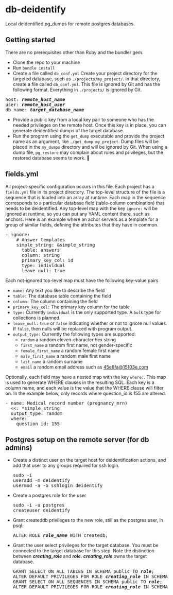 # db-deidentify
Local deidentified pg\_dumps for remote postgres databases.

## Getting started
There are no prerequisites other than Ruby and the bundler gem.
* Clone the repo to your machine
* Run `bundle install`
* Create a file called `db_conf.yml` Create your project directory for the targeted database, such
as `./projects/my_project/`. In that directory, create a file called `db_conf.yml`. This file is
ignored by Git and has the following format. Everything in `./projects/` is ignored by Git.
<pre>
host: <b><i>remote_host_name</i></b>
user: <b><i>remote_host_user</i></b>
db_name: <b><i>target_database_name</i></b>
</pre>
* Provide a public key from a local key pair to someone who has the needed privileges on the remote
host. Once this key is in place, you can generate deidentified dumps of the target database.
* Run the program using the `get_dump` executable and provide the project name as an argument, like
`./get_dump my_project`. Dump files will be placed in the `my_dumps` directory and will be ignored
by Git. When using a dump file, `pg_restore` may complain about roles and privileges, but the
restored database seems to work. :pray:

## fields.yml
All project-specific configuration occurs in this file. Each project has a `fields.yml` file in
its project directory. The top-level structure of the file is a sequence that is loaded into 
an array at runtime. Each map in the sequence corresponds to a particular database field
(table-column combination) that needs to be deidentified. Any top-level map with the key `ignore:`
will be ignored at runtime, so you can put any YAML content there, such as anchors. Here is an
example where an achor servers as a template for a group of similar fields, defining the
attributes that they have in common.
<pre>
- ignore:
    # Answer templates
    simple_string: &simple_string
      table: answers
      column: string
      primary_key_col: id
      type: individual
      leave_null: true
</pre>

Each not-ignored top-level map must have the following key-value pairs
* `name:` Any text you like to describe the field
* `table:` The database table containing the field
* `column:` The column containing the field
* `primary_key_col:` The primary key column for the table
* `type:` Currently `individual` is the only supported type. A `bulk` type for collections is
planned.
* `leave_null:` `true` or `false` indicating whether or not to ignore null values. If `false`, then
nulls will be replaced with program output.
* `output_type:` Currently the following types are supported:
  * `random` a random eleven-character hex string
  * `first_name` a random first name, not gender-specific
  * `female_first_name` a random female first name
  * `male_first_name` a random male first name
  * `last_name` a random surname
  * `email` a random email address such as 45e8fa@15103e.com

Optionally, each field may have a nested map with the key `where:`. This map is used to
generate WHERE clauses in the resulting SQL. Each key is a column name, and each value is
the value that the WHERE clause will filter on. In the example below, only records where
question\_id is 155 are altered.
<pre>
- name: Medical record number (pregnancy_mrn)
  <<: *simple_string
  output_type: random
  where:
    question_id: 155
</pre>

## Postgres setup on the remote server (for db admins)
* Create a distinct user on the target host for deidentification actions, and add that user to any
groups required for ssh login.
  <pre>
  sudo -i
  useradd -m deidentify
  usermod -a -G sshlogin deidentify
  </pre>
* Create a postgres role for the user
  <pre>
  sudo -i -u postgres
  createuser deidentify
  </pre>
* Grant createddb privileges to the new role, still as the postgres user, in psql:
  <pre>
  ALTER ROLE <b><i>role_name</i></b> WITH createdb;
  </pre>
* Grant the user select privileges for the target database. You must be connected to the
target database for this step. Note the distinction between ***creating\_role*** and ***role***.
***creating\_role*** owns the target database.
  <pre>
  GRANT SELECT ON ALL TABLES IN SCHEMA public TO <b><i>role</i></b>;
  ALTER DEFAULT PRIVILEGES FOR ROLE <b><i>creating_role</i></b> IN SCHEMA public GRANT SELECT ON TABLES TO <b><i>role</i></b>;
  GRANT SELECT ON ALL SEQUENCES IN SCHEMA public TO <b><i>role</i></b>;
  ALTER DEFAULT PRIVILEGES FOR ROLE <b><i>creating_role</i></b> IN SCHEMA public GRANT SELECT ON SEQUENCES TO <b><i>role</i></b>;
  </pre>
